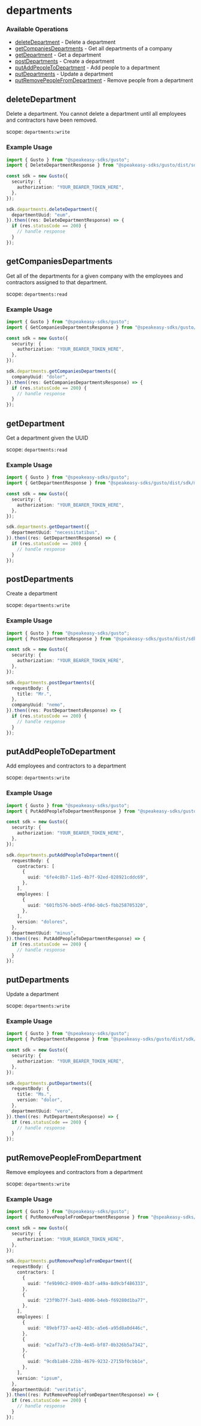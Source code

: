 # departments

### Available Operations

* [deleteDepartment](#deletedepartment) - Delete a department
* [getCompaniesDepartments](#getcompaniesdepartments) - Get all departments of a company
* [getDepartment](#getdepartment) - Get a department
* [postDepartments](#postdepartments) - Create a department
* [putAddPeopleToDepartment](#putaddpeopletodepartment) - Add people to a department
* [putDepartments](#putdepartments) - Update a department
* [putRemovePeopleFromDepartment](#putremovepeoplefromdepartment) - Remove people from a department

## deleteDepartment

Delete a department. You cannot delete a department until all employees and contractors have been removed.

scope: `departments:write`


### Example Usage

```typescript
import { Gusto } from "@speakeasy-sdks/gusto";
import { DeleteDepartmentResponse } from "@speakeasy-sdks/gusto/dist/sdk/models/operations";

const sdk = new Gusto({
  security: {
    authorization: "YOUR_BEARER_TOKEN_HERE",
  },
});

sdk.departments.deleteDepartment({
  departmentUuid: "eum",
}).then((res: DeleteDepartmentResponse) => {
  if (res.statusCode == 200) {
    // handle response
  }
});
```

## getCompaniesDepartments

Get all of the departments for a given company with the employees and contractors assigned to that department.

scope: `departments:read`

### Example Usage

```typescript
import { Gusto } from "@speakeasy-sdks/gusto";
import { GetCompaniesDepartmentsResponse } from "@speakeasy-sdks/gusto/dist/sdk/models/operations";

const sdk = new Gusto({
  security: {
    authorization: "YOUR_BEARER_TOKEN_HERE",
  },
});

sdk.departments.getCompaniesDepartments({
  companyUuid: "dolor",
}).then((res: GetCompaniesDepartmentsResponse) => {
  if (res.statusCode == 200) {
    // handle response
  }
});
```

## getDepartment

Get a department given the UUID

scope: `departments:read`


### Example Usage

```typescript
import { Gusto } from "@speakeasy-sdks/gusto";
import { GetDepartmentResponse } from "@speakeasy-sdks/gusto/dist/sdk/models/operations";

const sdk = new Gusto({
  security: {
    authorization: "YOUR_BEARER_TOKEN_HERE",
  },
});

sdk.departments.getDepartment({
  departmentUuid: "necessitatibus",
}).then((res: GetDepartmentResponse) => {
  if (res.statusCode == 200) {
    // handle response
  }
});
```

## postDepartments

Create a department

scope: `departments:write`

### Example Usage

```typescript
import { Gusto } from "@speakeasy-sdks/gusto";
import { PostDepartmentsResponse } from "@speakeasy-sdks/gusto/dist/sdk/models/operations";

const sdk = new Gusto({
  security: {
    authorization: "YOUR_BEARER_TOKEN_HERE",
  },
});

sdk.departments.postDepartments({
  requestBody: {
    title: "Mr.",
  },
  companyUuid: "nemo",
}).then((res: PostDepartmentsResponse) => {
  if (res.statusCode == 200) {
    // handle response
  }
});
```

## putAddPeopleToDepartment

Add employees and contractors to a department

scope: `departments:write`


### Example Usage

```typescript
import { Gusto } from "@speakeasy-sdks/gusto";
import { PutAddPeopleToDepartmentResponse } from "@speakeasy-sdks/gusto/dist/sdk/models/operations";

const sdk = new Gusto({
  security: {
    authorization: "YOUR_BEARER_TOKEN_HERE",
  },
});

sdk.departments.putAddPeopleToDepartment({
  requestBody: {
    contractors: [
      {
        uuid: "6fe4c8b7-11e5-4b7f-92ed-028921cddc69",
      },
    ],
    employees: [
      {
        uuid: "601fb576-b0d5-4f0d-b0c5-fbb258705320",
      },
    ],
    version: "dolores",
  },
  departmentUuid: "minus",
}).then((res: PutAddPeopleToDepartmentResponse) => {
  if (res.statusCode == 200) {
    // handle response
  }
});
```

## putDepartments

Update a department

scope: `departments:write`

### Example Usage

```typescript
import { Gusto } from "@speakeasy-sdks/gusto";
import { PutDepartmentsResponse } from "@speakeasy-sdks/gusto/dist/sdk/models/operations";

const sdk = new Gusto({
  security: {
    authorization: "YOUR_BEARER_TOKEN_HERE",
  },
});

sdk.departments.putDepartments({
  requestBody: {
    title: "Ms.",
    version: "dolor",
  },
  departmentUuid: "vero",
}).then((res: PutDepartmentsResponse) => {
  if (res.statusCode == 200) {
    // handle response
  }
});
```

## putRemovePeopleFromDepartment

Remove employees and contractors from a department

scope: `departments:write`


### Example Usage

```typescript
import { Gusto } from "@speakeasy-sdks/gusto";
import { PutRemovePeopleFromDepartmentResponse } from "@speakeasy-sdks/gusto/dist/sdk/models/operations";

const sdk = new Gusto({
  security: {
    authorization: "YOUR_BEARER_TOKEN_HERE",
  },
});

sdk.departments.putRemovePeopleFromDepartment({
  requestBody: {
    contractors: [
      {
        uuid: "fe9b90c2-8909-4b3f-a49a-8d9cbf486333",
      },
      {
        uuid: "23f9b77f-3a41-4006-b4eb-f69280d1ba77",
      },
    ],
    employees: [
      {
        uuid: "89ebf737-ae42-403c-a5e6-a95d8a0d446c",
      },
      {
        uuid: "e2af7a73-cf3b-4e45-bf87-0b326b5a7342",
      },
      {
        uuid: "9cdb1a84-22bb-4679-9232-2715bf0cbb1e",
      },
    ],
    version: "ipsum",
  },
  departmentUuid: "veritatis",
}).then((res: PutRemovePeopleFromDepartmentResponse) => {
  if (res.statusCode == 200) {
    // handle response
  }
});
```
